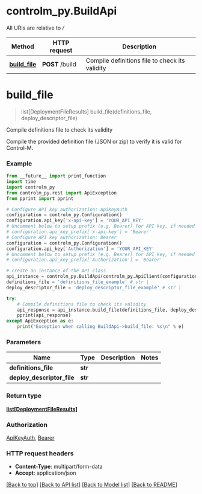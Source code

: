 # controlm_py.BuildApi

All URIs are relative to */*

Method | HTTP request | Description
------------- | ------------- | -------------
[**build_file**](BuildApi.md#build_file) | **POST** /build | Compile definitions file to check its validity

# **build_file**
> list[DeploymentFileResults] build_file(definitions_file, deploy_descriptor_file)

Compile definitions file to check its validity

Compile the provided definition file (JSON or zip) to verify it is valid for Control-M.

### Example
```python
from __future__ import print_function
import time
import controlm_py
from controlm_py.rest import ApiException
from pprint import pprint

# Configure API key authorization: ApiKeyAuth
configuration = controlm_py.Configuration()
configuration.api_key['x-api-key'] = 'YOUR_API_KEY'
# Uncomment below to setup prefix (e.g. Bearer) for API key, if needed
# configuration.api_key_prefix['x-api-key'] = 'Bearer'
# Configure API key authorization: Bearer
configuration = controlm_py.Configuration()
configuration.api_key['Authorization'] = 'YOUR_API_KEY'
# Uncomment below to setup prefix (e.g. Bearer) for API key, if needed
# configuration.api_key_prefix['Authorization'] = 'Bearer'

# create an instance of the API class
api_instance = controlm_py.BuildApi(controlm_py.ApiClient(configuration))
definitions_file = 'definitions_file_example' # str | 
deploy_descriptor_file = 'deploy_descriptor_file_example' # str | 

try:
    # Compile definitions file to check its validity
    api_response = api_instance.build_file(definitions_file, deploy_descriptor_file)
    pprint(api_response)
except ApiException as e:
    print("Exception when calling BuildApi->build_file: %s\n" % e)
```

### Parameters

Name | Type | Description  | Notes
------------- | ------------- | ------------- | -------------
 **definitions_file** | **str**|  | 
 **deploy_descriptor_file** | **str**|  | 

### Return type

[**list[DeploymentFileResults]**](DeploymentFileResults.md)

### Authorization

[ApiKeyAuth](../README.md#ApiKeyAuth), [Bearer](../README.md#Bearer)

### HTTP request headers

 - **Content-Type**: multipart/form-data
 - **Accept**: application/json

[[Back to top]](#) [[Back to API list]](../README.md#documentation-for-api-endpoints) [[Back to Model list]](../README.md#documentation-for-models) [[Back to README]](../README.md)

